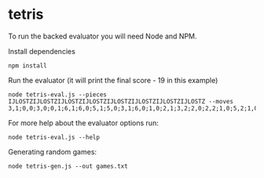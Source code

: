 # tetris

To run the backed evaluator you will need Node and NPM.


Install dependencies
```
npm install
```


Run the evaluator (it will print the final score - 19 in this example)
```
node tetris-eval.js --pieces IJLOSTZIJLOSTZIJLOSTZIJLOSTZIJLOSTZIJLOSTZIJLOSTZIJLOSTZ --moves 3,1;0,0;3,0;0,1;6,1;6,0;5,1;5,0;3,1;6,0;1,0;2,1;3,2;2,0;2,2;1,0;5,2;1,0;3,0;1,2;4,0;0,1;1,0;3,2;4,2;6,2;0,2;1,0;2,1;1,2;3,2;6,1;4,1;5,1;1,1;6,2;2,1;0,1;0,2;0,1;1,2;3,1;0,2;6,1;5,0;3,2;0,1;1,1;6,2;6,0;5,2;5,0;6,1;1,0;1,0;1,0;
```


For more help about the evaluator options run:
```
node tetris-eval.js --help
```


Generating random games:
```
node tetris-gen.js --out games.txt
```

